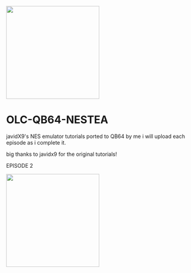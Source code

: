 
<IMG SRC ="https://commons.m.wikimedia.org/wiki/File:Qb64.png" width=250 height=250></IMG> 
# OLC-QB64-NESTEA
javidX9's NES emulator tutorials ported to QB64 by me
i will upload each episode as i complete it.

big thanks to javidx9 for the original tutorials! 


EPISODE 2

<IMG SRC ="https://user-images.githubusercontent.com/66333352/124341487-96a33d80-db71-11eb-98a4-01a7000f3ed0.png" width=250 height=250></IMG> 

